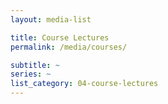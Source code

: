 ```yaml
---
layout: media-list

title: Course Lectures
permalink: /media/courses/

subtitle: ~
series: ~
list_category: 04-course-lectures
---
```

